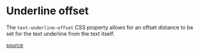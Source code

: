 # Underline offset

The `text-underline-offset` CSS property allows for an offset distance to be set
for the text underline from the text itself.

[source](https://developer.mozilla.org/en-US/docs/Web/CSS/text-underline-offset)
